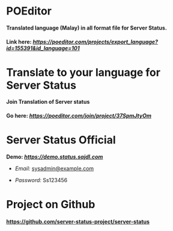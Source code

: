 # POEditor

**Translated language (Malay) in all format file for Server Status.**

#### Link here: _https://poeditor.com/projects/export_language?id=155391&id_language=101_

# Translate to your language for Server Status

**Join Translation of Server status**

#### Go here: _https://poeditor.com/join/project/37SpmJtyOm_

# Server Status Official

**Demo: _https://demo.status.sajdl.com_**

- _Email:_ sysadmin@example.com

- _Password:_ Ss123456

# Project on Github

#### https://github.com/server-status-project/server-status
